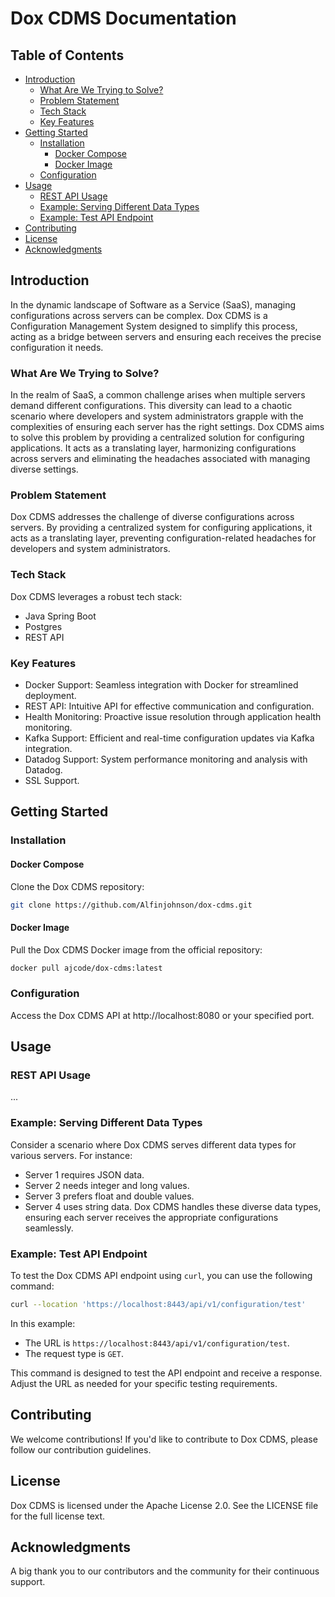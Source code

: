 # Dox CDMS Documentation

## Table of Contents
- [Introduction](#introduction)
    - [What Are We Trying to Solve?](#what-are-we-trying-to-solve)
    - [Problem Statement](#problem-statement)
    - [Tech Stack](#tech-stack)
    - [Key Features](#key-features)
- [Getting Started](#getting-started)
    - [Installation](#installation)
        - [Docker Compose](#docker-compose)
        - [Docker Image](#docker-image)
    - [Configuration](#configuration)
- [Usage](#usage)
    - [REST API Usage](#rest-api-usage)
    - [Example: Serving Different Data Types](#example-serving-different-data-types)
    - [Example: Test API Endpoint](#example-test-api-endpoint)
- [Contributing](#contributing)
- [License](#license)
- [Acknowledgments](#acknowledgments)

## Introduction
In the dynamic landscape of Software as a Service (SaaS), managing configurations across servers can be complex. Dox CDMS is a Configuration Management System designed to simplify this process, acting as a bridge between servers and ensuring each receives the precise configuration it needs.

### What Are We Trying to Solve?
In the realm of SaaS, a common challenge arises when multiple servers demand different configurations. This diversity can lead to a chaotic scenario where developers and system administrators grapple with the complexities of ensuring each server has the right settings. Dox CDMS aims to solve this problem by providing a centralized solution for configuring applications. It acts as a translating layer, harmonizing configurations across servers and eliminating the headaches associated with managing diverse settings.

### Problem Statement
Dox CDMS addresses the challenge of diverse configurations across servers. By providing a centralized system for configuring applications, it acts as a translating layer, preventing configuration-related headaches for developers and system administrators.

### Tech Stack
Dox CDMS leverages a robust tech stack:
- Java Spring Boot
- Postgres
- REST API

### Key Features
- Docker Support: Seamless integration with Docker for streamlined deployment.
- REST API: Intuitive API for effective communication and configuration.
- Health Monitoring: Proactive issue resolution through application health monitoring.
- Kafka Support: Efficient and real-time configuration updates via Kafka integration.
- Datadog Support: System performance monitoring and analysis with Datadog.
- SSL Support.

## Getting Started
### Installation
#### Docker Compose
Clone the Dox CDMS repository:
```bash
git clone https://github.com/Alfinjohnson/dox-cdms.git
```

#### Docker Image
Pull the Dox CDMS Docker image from the official repository:
```bash
docker pull ajcode/dox-cdms:latest
```

### Configuration
Access the Dox CDMS API at http://localhost:8080 or your specified port.

## Usage
### REST API Usage
...

### Example: Serving Different Data Types
Consider a scenario where Dox CDMS serves different data types for various servers. For instance:
- Server 1 requires JSON data.
- Server 2 needs integer and long values.
- Server 3 prefers float and double values.
- Server 4 uses string data.
  Dox CDMS handles these diverse data types, ensuring each server receives the appropriate configurations seamlessly.

### Example: Test API Endpoint
To test the Dox CDMS API endpoint using `curl`, you can use the following command:
```bash
curl --location 'https://localhost:8443/api/v1/configuration/test'
```

In this example:
- The URL is `https://localhost:8443/api/v1/configuration/test`.
- The request type is `GET`.

This command is designed to test the API endpoint and receive a response. Adjust the URL as needed for your specific testing requirements.

## Contributing
We welcome contributions! If you'd like to contribute to Dox CDMS, please follow our contribution guidelines.

## License
Dox CDMS is licensed under the Apache License 2.0. See the LICENSE file for the full license text.

## Acknowledgments
A big thank you to our contributors and the community for their continuous support.